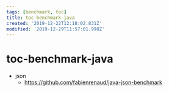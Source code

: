 ```yaml
---
tags: [benchmark, toc]
title: toc-benchmark-java
created: '2019-12-22T12:18:02.831Z'
modified: '2019-12-29T11:57:01.998Z'
---
```


# toc-benchmark-java

- json
    - https://github.com/fabienrenaud/java-json-benchmark

